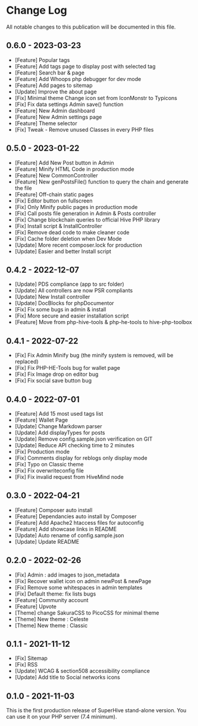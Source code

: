 # Change Log

All notable changes to this publication will be documented in this file.

## 0.6.0 - 2023-03-23
- [Feature] Popular tags
- [Feature] Add tags page to display post with selected tag
- [Feature] Search bar & page
- [Feature] Add Whoops php debugger for dev mode
- [Feature] Add pages to sitemap
- [Update] Improve the about page
- [Fix] Minimal theme Change icon set from IconMonstr to Typicons
- [Fix] Fix data settings Admin save() function
- [Feature] New Admin dashboard
- [Feature] New Admin settings page
- [Feature] Theme selector
- [Fix] Tweak - Remove unused Classes in every PHP files

## 0.5.0 - 2023-01-22
- [Feature] Add New Post button in Admin
- [Feature] Minify HTML Code in production mode
- [Feature] New CommonController
- [Feature] New genPostsFile() function to query the chain and generate the file
- [Feature] Off-chain static pages
- [Fix] Editor button on fullscreen
- [Fix] Only Minify public pages in production mode
- [Fix] Call posts file generation in Admin & Posts controller
- [Fix] Change blockchain queries to official Hive PHP library
- [Fix] Install script & InstallController
- [Fix] Remove dead code to make cleaner code
- [Fix] Cache folder deletion when Dev Mode
- [Update] More recent composer.lock for production
- [Update] Easier and better Install script

## 0.4.2 - 2022-12-07
- [Update] PDS compliance (app to src folder)
- [Update] All controllers are now PSR compliants
- [Update] New Install controller
- [Update] DocBlocks for phpDocumentor
- [Fix] Fix some bugs in admin & install
- [Fix] More secure and easier installation script
- [Feature] Move from php-hive-tools & php-he-tools to hive-php-toolbox

## 0.4.1 - 2022-07-22
- [Fix] Fix Admin Minify bug (the minify system is removed, will be replaced)
- [Fix] Fix PHP-HE-Tools bug for wallet page
- [Fix] Fix Image drop on editor bug
- [Fix] Fix social save button bug

## 0.4.0 - 2022-07-01
- [Feature] Add 15 most used tags list
- [Feature] Wallet Page
- [Update] Change Markdown parser
- [Update] Add displayTypes for posts
- [Update] Remove config.sample.json verification on GIT
- [Update] Reduce API checking time to 2 minutes
- [Fix] Production mode
- [Fix] Comments display for reblogs only display mode
- [Fix] Typo on Classic theme
- [Fix] Fix overwriteconfig file
- [Fix] Fix invalid request from HiveMind node

## 0.3.0 - 2022-04-21
- [Feature] Composer auto install
- [Feature] Dependancies auto install by Composer
- [Feature] Add Apache2 htaccess files for autoconfig
- [Feature] Add showcase links in README
- [Update] Auto rename of config.sample.json
- [Update] Update README

## 0.2.0 - 2022-02-26
- [Fix] Admin : add images to json_metadata
- [Fix] Recover wallet icon on admin newPost & newPage
- [Fix] Remove some whitespaces in admin templates
- [Fix] Default theme: fix lists bugs
- [Feature] Community account
- [Feature] Upvote
- [Theme] change SakuraCSS to PicoCSS for minimal theme
- [Theme] New theme : Celeste
- [Theme] New theme : Classic

## 0.1.1 - 2021-11-12
- [Fix] Sitemap
- [Fix] RSS
- [Update] WCAG & section508 accessibility compliance
- [Update] Add title to Social networks icons

## 0.1.0 - 2021-11-03
This is the first production release of SuperHive stand-alone version.
You can use it on your PHP server (7.4 minimum).